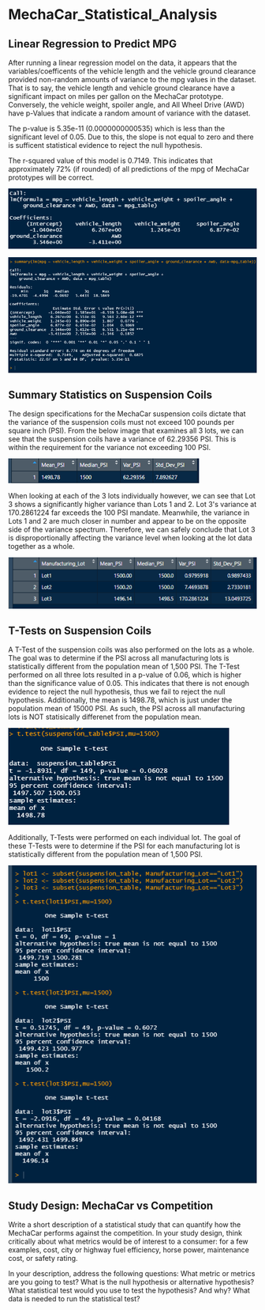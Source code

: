 # MechaCar_Statistical_Analysis

## Linear Regression to Predict MPG

After running a linear regression model on the data, it appears that the variables/coefficents of the vehicle length and the vehicle ground clearance provided non-random amounts of variance to the mpg values in the dataset. That is to say, the vehicle length and vehicle ground clearance have a significant impact on miles per gallon on the MechaCar prototype. Conversely, the vehicle weight, spoiler angle, and All Wheel Drive (AWD) have p-Values that indicate a random amount of variance with the dataset.

The p-value is 5.35e-11 (0.0000000000535) which is less than the significant level of 0.05. Due to this, the slope is not equal to zero and there is sufficent statistical evidence to reject the null hypothesis.

The r-squared value of this model is 0.7149. This indicates that approximately 72% (if rounded) of all predictions of the mpg of MechaCar prototypes will be correct.

![lm](Resources/lm.png)

![lmsum](Resources/lmsum.png)

## Summary Statistics on Suspension Coils
The design specifications for the MechaCar suspension coils dictate that the variance of the suspension coils must not exceed 100 pounds per square inch (PSI). From the below image that examines all 3 lots, we can see that the suspension coils have a variance of 62.29356 PSI. This is within the requirement for the variance not exceeding 100 PSI.

![total](Resources/total.png)

When looking at each of the 3 lots individually however, we can see that Lot 3 shows a significantly higher variance than Lots 1 and 2. Lot 3's variance at 170.2861224 far exceeds the 100 PSI mandate. Meanwhile, the variance in Lots 1 and 2 are much closer in number and appear to be on the opposite side of the variance spectrum. Therefore, we can safely conclude that Lot 3 is disproportionally affecting the variance level when looking at the lot data together as a whole.

![lot](Resources/lot.png)

## T-Tests on Suspension Coils
A T-Test of the suspension coils was also performed on the lots as a whole.  The goal was to determine if the PSI across all manufacturing lots is statistically different from the population mean of 1,500 PSI. The T-Test performed on all three lots resulted in a p-value of 0.06, which is higher than the significance value of 0.05. This indicates that there is not enough evidence to reject the null hypothesis, thus we fail to reject the null hypothesis. Additionally, the mean is 1498.78, which is just under the population mean of 15000 PSI. As such, the PSI across all manufacturing lots is NOT statisically differenet from the population mean.

![ttest](Resources/ttest.png)

Additionally, T-Tests were performed on each individual lot. The goal of these T-Tests were to determine if the PSI for each manufacturing lot is statistically different from the population mean of 1,500 PSI.

![lotttest](Resources/lotttest.png)

## Study Design: MechaCar vs Competition
Write a short description of a statistical study that can quantify how the MechaCar performs against the competition. In your study design, think critically about what metrics would be of interest to a consumer: for a few examples, cost, city or highway fuel efficiency, horse power, maintenance cost, or safety rating.

In your description, address the following questions:
What metric or metrics are you going to test?
What is the null hypothesis or alternative hypothesis?
What statistical test would you use to test the hypothesis? And why?
What data is needed to run the statistical test?
